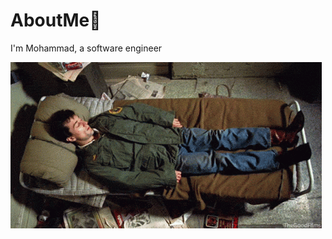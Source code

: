 # AboutMe🐋
I'm Mohammad, a software engineer



![](https://github.com/MHRZz17/AboutMe/blob/main/taxi-driver-sleepy.gif)
